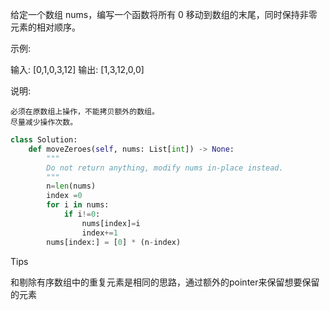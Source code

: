给定一个数组 nums，编写一个函数将所有 0 移动到数组的末尾，同时保持非零元素的相对顺序。

示例:

输入: [0,1,0,3,12]
输出: [1,3,12,0,0]

说明:

    必须在原数组上操作，不能拷贝额外的数组。
    尽量减少操作次数。



```python
class Solution:
    def moveZeroes(self, nums: List[int]) -> None:
        """
        Do not return anything, modify nums in-place instead.
        """
        n=len(nums)
        index =0 
        for i in nums:
            if i!=0:
                nums[index]=i
                index+=1
        nums[index:] = [0] * (n-index)

```



Tips

和剔除有序数组中的重复元素是相同的思路，通过额外的pointer来保留想要保留的元素